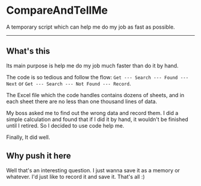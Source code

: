 # CompareAndTellMe
A temporary script which can help me do my job as fast as possible.

--------

## What's this

Its main purpose is help me do my job much faster than do it by hand.

The code is so tedious and follow the flow: `Get --- Search --- Found ---Next` or `Get --- Search --- Not Found --- Record`.

The Excel file which the code handles contains dozens of sheets, and in each sheet there are no less than one thousand lines of data. 

My boss asked me to find out the wrong data and record them. I did a simple calculation and found that if I did it by hand, it wouldn't be finished until I retired. So I decided to use code help me.

Finally, It did well.



## Why push it here

Well that's an interesting question. I just wanna save it as a memory or whatever. I'd just like to record it and save it. That's all :)